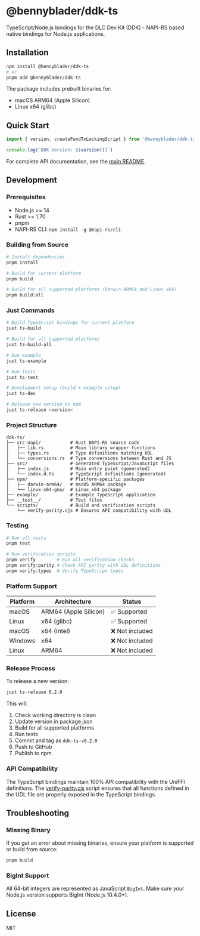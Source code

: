 # @bennyblader/ddk-ts

TypeScript/Node.js bindings for the DLC Dev Kit (DDK) - NAPI-RS based native bindings for Node.js applications.

## Installation

```bash
npm install @bennyblader/ddk-ts
# or
pnpm add @bennyblader/ddk-ts
```

The package includes prebuilt binaries for:

- macOS ARM64 (Apple Silicon)
- Linux x64 (glibc)

## Quick Start

```typescript
import { version, createFundTxLockingScript } from '@bennyblader/ddk-ts'

console.log(`DDK Version: ${version()}`)
```

For complete API documentation, see the [main README](../README.md#api-reference).

## Development

### Prerequisites

- Node.js >= 14
- Rust >= 1.70
- pnpm
- NAPI-RS CLI: `npm install -g @napi-rs/cli`

### Building from Source

```bash
# Install dependencies
pnpm install

# Build for current platform
pnpm build

# Build for all supported platforms (Darwin ARM64 and Linux x64)
pnpm build:all
```

### Just Commands

```bash
# Build TypeScript bindings for current platform
just ts-build

# Build for all supported platforms
just ts-build-all

# Run example
just ts-example

# Run tests
just ts-test

# Development setup (build + example setup)
just ts-dev

# Release new version to npm
just ts-release <version>
```

### Project Structure

```
ddk-ts/
├── src-napi/           # Rust NAPI-RS source code
│   ├── lib.rs          # Main library wrapper functions
│   ├── types.rs        # Type definitions matching UDL
│   └── conversions.rs  # Type conversions between Rust and JS
├── src/                # Generated TypeScript/JavaScript files
│   ├── index.js        # Main entry point (generated)
│   └── index.d.ts      # TypeScript definitions (generated)
├── npm/                # Platform-specific packages
│   ├── darwin-arm64/   # macOS ARM64 package
│   └── linux-x64-gnu/  # Linux x64 package
├── example/            # Example TypeScript application
├── __test__/           # Test files
└── scripts/            # Build and verification scripts
    └── verify-parity.cjs # Ensures API compatibility with UDL
```

### Testing

```bash
# Run all tests
pnpm test

# Run verification scripts
pnpm verify        # Run all verification checks
pnpm verify:parity # Check API parity with UDL definitions
pnpm verify:types  # Verify TypeScript types
```

### Platform Support

| Platform | Architecture          | Status          |
| -------- | --------------------- | --------------- |
| macOS    | ARM64 (Apple Silicon) | ✅ Supported    |
| Linux    | x64 (glibc)           | ✅ Supported    |
| macOS    | x64 (Intel)           | ❌ Not included |
| Windows  | x64                   | ❌ Not included |
| Linux    | ARM64                 | ❌ Not included |

### Release Process

To release a new version:

```bash
just ts-release 0.2.0
```

This will:

1. Check working directory is clean
2. Update version in package.json
3. Build for all supported platforms
4. Run tests
5. Commit and tag as `ddk-ts-v0.2.0`
6. Push to GitHub
7. Publish to npm

### API Compatibility

The TypeScript bindings maintain 100% API compatibility with the UniFFI definitions. The [verify-parity.cjs](scripts/verify-parity.cjs) script ensures that all functions defined in the UDL file are properly exposed in the TypeScript bindings.

## Troubleshooting

### Missing Binary

If you get an error about missing binaries, ensure your platform is supported or build from source:

```bash
pnpm build
```

### BigInt Support

All 64-bit integers are represented as JavaScript `BigInt`. Make sure your Node.js version supports BigInt (Node.js 10.4.0+).

## License

MIT
